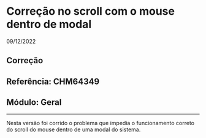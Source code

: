 # Correção no scroll com o mouse dentro de modal
09/12/2022
## Correção
## Referência: CHM64349
## Módulo: Geral
***

Nesta versão foi corrido o problema que impedia o funcionamento correto do scroll do mouse dentro de uma modal do sistema.